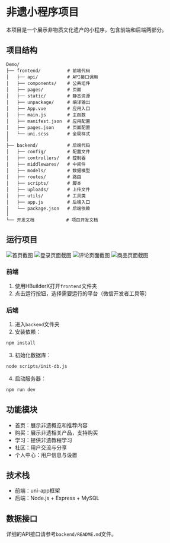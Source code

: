 # 非遗小程序项目

本项目是一个展示非物质文化遗产的小程序，包含前端和后端两部分。

## 项目结构

```
Demo/
├── frontend/          # 前端代码
│   ├── api/           # API接口调用
│   ├── components/    # 公共组件
│   ├── pages/         # 页面
│   ├── static/        # 静态资源
│   ├── unpackage/     # 编译输出
│   ├── App.vue        # 应用入口
│   ├── main.js        # 主函数
│   ├── manifest.json  # 应用配置
│   ├── pages.json     # 页面配置
│   └── uni.scss       # 全局样式
│
├── backend/           # 后端代码
│   ├── config/        # 配置文件
│   ├── controllers/   # 控制器
│   ├── middlewares/   # 中间件
│   ├── models/        # 数据模型
│   ├── routes/        # 路由
│   ├── scripts/       # 脚本
│   ├── uploads/       # 上传文件
│   ├── utils/         # 工具类
│   ├── app.js         # 后端入口
│   └── package.json   # 后端依赖
│
└── 开发文档            # 项目开发文档
```

## 运行项目

![首页截图](微信图片_20250616133249.jpg)
![登录页面截图](微信图片_20250616133250.jpg)
![评论页面截图](微信图片_20250616133234.jpg)
![商品页面截图](微信图片_202506161332501.jpg)

### 前端

1. 使用HBuilderX打开`frontend`文件夹
2. 点击运行按钮，选择需要运行的平台（微信开发者工具等）

### 后端

1. 进入`backend`文件夹
2. 安装依赖：
```bash
npm install
```
3. 初始化数据库：
```bash
node scripts/init-db.js
```
4. 启动服务器：
```bash
npm run dev
```

## 功能模块

- 首页：展示非遗概览和推荐内容
- 购买：展示非遗相关产品，支持购买
- 学习：提供非遗教程学习
- 社区：用户交流与分享
- 个人中心：用户信息与设置

## 技术栈

- 前端：uni-app框架
- 后端：Node.js + Express + MySQL

## 数据接口

详细的API接口请参考`backend/README.md`文件。 
